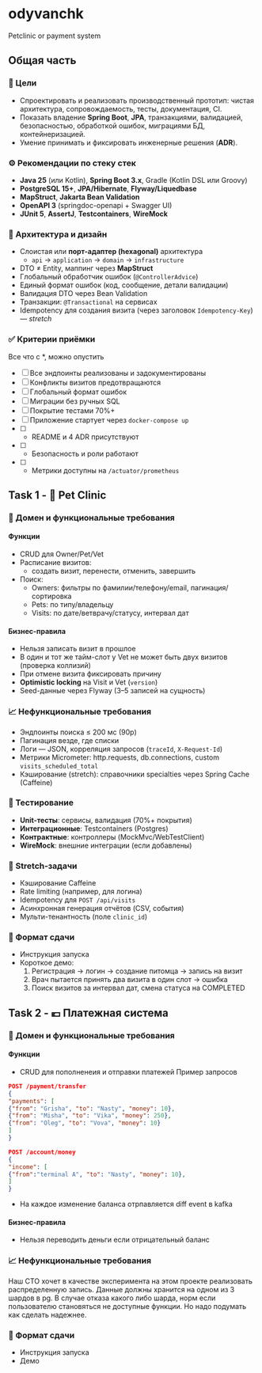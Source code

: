 # odyvanchk
Petclinic or payment system 

## Общая часть 

### 🎯 Цели
- Спроектировать и реализовать производственный прототип: чистая архитектура, сопровождаемость, тесты, документация, CI.  
- Показать владение **Spring Boot**, **JPA**, транзакциями, валидацией, безопасностью, обработкой ошибок, миграциями БД, контейнеризацией.  
- Умение принимать и фиксировать инженерные решения (**ADR**).

### ⚙️ Рекомендации по стеку стек
- **Java 25** (или Kotlin), **Spring Boot 3.x**, Gradle (Kotlin DSL или Groovy)
- **PostgreSQL 15+**, **JPA/Hibernate**, **Flyway/Liquedbase**
- **MapStruct**, **Jakarta Bean Validation**
- **OpenAPI 3** (springdoc-openapi + Swagger UI)
- **JUnit 5**, **AssertJ**, **Testcontainers**, **WireMock**

### 🧱 Архитектура и дизайн
- Слоистая или **порт-адаптер (hexagonal)** архитектура  
  - `api` → `application` → `domain` → `infrastructure`  
- DTO ≠ Entity, маппинг через **MapStruct**  
- Глобальный обработчик ошибок (`@ControllerAdvice`)  
- Единый формат ошибок (код, сообщение, детали валидации)  
- Валидация DTO через Bean Validation  
- Транзакции: `@Transactional` на сервисах  
- Idempotency для создания визита (через заголовок `Idempotency-Key`) — *stretch*

### ✅ Критерии приёмки
Все что с *, можно опустить

- [ ] Все эндпоинты реализованы и задокументированы  
- [ ] Конфликты визитов предотвращаются  
- [ ] Глобальный формат ошибок  
- [ ] Миграции без ручных SQL  
- [ ] Покрытие тестами 70%+  
- [ ] Приложение стартует через `docker-compose up`  
- [ ] * README и 4 ADR присутствуют
- [ ] * Безопасность и роли работают  
- [ ] * Метрики доступны на `/actuator/prometheus` 

## Task 1 - 🐾 Pet Clinic

### 🧩 Домен и функциональные требования

#### Функции
- CRUD для Owner/Pet/Vet  
- Расписание визитов:
  - создать визит, перенести, отменить, завершить  
- Поиск:
  - Owners: фильтры по фамилии/телефону/email, пагинация/сортировка  
  - Pets: по типу/владельцу  
  - Visits: по дате/ветврачу/статусу, интервал дат  

#### Бизнес-правила
- Нельзя записать визит в прошлое  
- В один и тот же тайм-слот у Vet не может быть двух визитов (проверка коллизий)  
- При отмене визита фиксировать причину  
- **Optimistic locking** на Visit и Vet (`version`)  
- Seed-данные через Flyway (3–5 записей на сущность)

### 📈 Нефункциональные требования
- Эндпоинты поиска ≤ 200 мс (90p)  
- Пагинация везде, где списки  
- Логи — JSON, корреляция запросов (`traceId`, `X-Request-Id`)  
- Метрики Micrometer: http.requests, db.connections, custom `visits_scheduled_total`  
- Кэширование (stretch): справочники specialties через Spring Cache (Caffeine)

### 🧪 Тестирование
- **Unit-тесты**: сервисы, валидация (70%+ покрытия)  
- **Интеграционные**: Testcontainers (Postgres)  
- **Контрактные**: контроллеры (MockMvc/WebTestClient)  
- **WireMock**: внешние интеграции (если добавлены) 

### 🚀 Stretch-задачи
- Кэширование Caffeine  
- Rate limiting (например, для логина)  
- Idempotency для `POST /api/visits`  
- Асинхронная генерация отчётов (CSV, события)  
- Мульти-тенантность (поле `clinic_id`)

### 🧭 Формат сдачи
- Инструкция запуска  
- Короткое демо:
  1. Регистрация → логин → создание питомца → запись на визит  
  2. Врач пытается принять два визита в один слот → ошибка  
  3. Поиск визитов за интервал дат, смена статуса на COMPLETED

## Task 2 - 💶 Платежная система 

### 🧩 Домен и функциональные требования

#### Функции
- CRUD для пополненеия и отправки платежей 
Пример запросов 
```json
POST /payment/transfer
{
"payments": [
{"from": "Grisha", "to": "Nasty", "money": 10},
{"from": "Misha", "to": "Vika", "money": 250},
{"from": "Oleg", "to": "Vova", "money": 10}
]
}

POST /account/money
{
"income": [
{"from":"terminal A", "to": "Nasty", "money": 10},
]
}
```
- На каждое изменение баланса отрпавляется diff event в kafka 

#### Бизнес-правила
- Нельзя переводить деньги если отрицательный баланс

### 📈 Нефункциональные требования
Наш CTO хочет в качестве эксперимента на этом проекте реализовать распределенную запись. Данные должны хранится на одном из 
3 шардов в pg. В случае отказа какого либо шарда, норм если пользователю становяться не доступные функции. Но надо подумать как сделать надежнее. 


### 🧭 Формат сдачи
- Инструкция запуска  
- Демо
